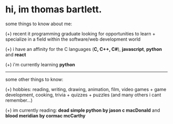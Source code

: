 # hi, im thomas bartlett.

some things to know about me:

(+) recent it programming graduate looking for opportunities to learn + specialize in a field within the software/web development world </br>

(+) i have an affinity for the C languages (**C, C++, C#**), **javascript**, **python** and **react** </br>

(+) i'm currently learning **python** </br>

---

some other things to know:

(+) hobbies: reading, writing, drawing, animation, film, video games + game development, cooking, trivia + quizzes + puzzles (and many others i cant remember...)</br>

(+) im currently reading: **dead simple python by jason c macDonald** and **blood meridian by cormac mcCarthy** </br>

  
